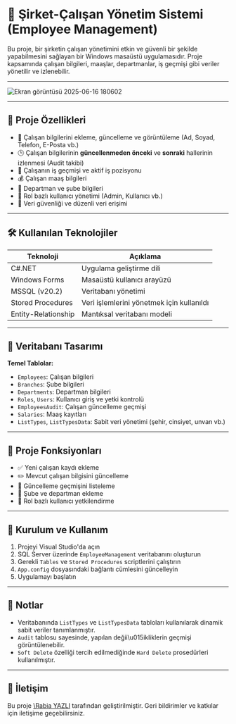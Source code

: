 # 📁 Şirket-Çalışan Yönetim Sistemi (Employee Management)

Bu proje, bir şirketin çalışan yönetimini etkin ve güvenli bir şekilde yapabilmesini sağlayan bir Windows masaüstü uygulamasıdır. Proje kapsamında çalışan bilgileri, maaşlar, departmanlar, iş geçmişi gibi veriler yönetilir ve izlenebilir.

---

![Ekran görüntüsü 2025-06-16 180602](https://github.com/user-attachments/assets/e51a13a8-c27f-445e-b4c1-b562925e34ba)

---

## 🧹 Proje Özellikleri

* 👤 Çalışan bilgilerini ekleme, güncelleme ve görüntüleme (Ad, Soyad, Telefon, E-Posta vb.)
* 🕒 Çalışan bilgilerinin **güncellenmeden önceki** ve **sonraki** hallerinin izlenmesi (Audit takibi)
* 📌 Çalışanın iş geçmişi ve aktif iş pozisyonu
* 💰 Çalışan maaş bilgileri
* 🏢 Departman ve şube bilgileri
* 👥 Rol bazlı kullanıcı yönetimi (Admin, Kullanıcı vb.)
* 🔐 Veri güvenliği ve düzenli veri erişimi

---

## 🛠️ Kullanılan Teknolojiler

| Teknoloji           | Açıklama                                  |
| ------------------- | ----------------------------------------- |
| C#.NET              | Uygulama geliştirme dili                  |
| Windows Forms       | Masaüstü kullanıcı arayüzü                |
| MSSQL (v20.2)       | Veritabanı yönetimi                       |
| Stored Procedures   | Veri işlemlerini yönetmek için kullanıldı |
| Entity-Relationship | Mantıksal veritabanı modeli               |

---

## 📂 Veritabanı Tasarımı

**Temel Tablolar:**

* `Employees`: Çalışan bilgileri
* `Branches`: Şube bilgileri
* `Departments`: Departman bilgileri
* `Roles`, `Users`: Kullanıcı giriş ve yetki kontrolü
* `EmployeesAudit`: Çalışan güncelleme geçmişi
* `Salaries`: Maaş kayıtları
* `ListTypes`, `ListTypesData`: Sabit veri yönetimi (şehir, cinsiyet, unvan vb.)

---

## 🔄 Proje Fonksiyonları

* ✅ Yeni çalışan kaydı ekleme
* ✏️ Mevcut çalışan bilgisini güncelleme
* 📜 Güncelleme geçmişini listeleme
* 💼 Şube ve departman ekleme
* 🔐 Rol bazlı kullanıcı yetkilendirme

---

## 🧪 Kurulum ve Kullanım

1. Projeyi Visual Studio'da açın
2. SQL Server üzerinde `EmployeeManagement` veritabanını oluşturun
3. Gerekli `Tables` ve `Stored Procedures` scriptlerini çalıştırın
4. `App.config` dosyasındaki bağlantı cümlesini güncelleyin
5. Uygulamayı başlatın

---

## 📝 Notlar

* Veritabanında `ListTypes` ve `ListTypesData` tabloları kullanılarak dinamik sabit veriler tanımlanmıştır.
* `Audit` tablosu sayesinde, yapılan değii\u015ikliklerin geçmişi görüntülenebilir.
* `Soft Delete` özelliği tercih edilmediğinde `Hard Delete` prosedürleri kullanılmıştır.

---

## 📧 İletişim

Bu proje [\Rabia YAZLI](https://linkedin.com/in/rabiayazlı34) tarafından geliştirilmiştir. Geri bildirimler ve katkılar için iletişime geçebilirsiniz.


